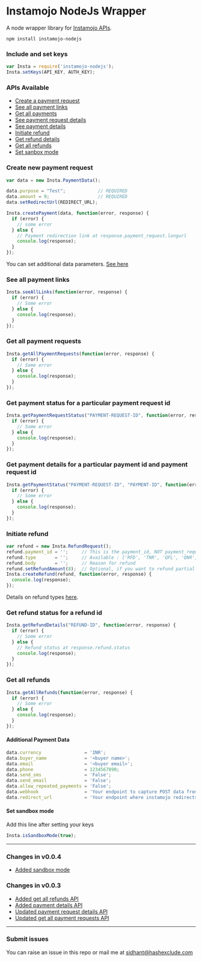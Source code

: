 # Instamojo NodeJs Wrapper 
A node wrapper library for [Instamojo APIs](https://www.instamojo.com/developers/rest).

```
npm install instamojo-nodejs
```

### Include and set keys
```javascript
var Insta = require('instamojo-nodejs');
Insta.setKeys(API_KEY, AUTH_KEY);
```

### APIs Available
* [Create a payment request](#create_payment)
* [See all payment links](#see_payment_links)
* [Get all payments](#get_all_payment_requests)
* [See payment request details](#get_payment_request_details)
* [See payment details](#get_payment_details)
* [Initiate refund](#create_refund)
* [Get refund details](#get_refund_details)
* [Get all refunds](#get_all_refunds)
* [Set sanbox mode](#set_sandbox_mode)

### <a name="create_payment"></a>Create new payment request
```javascript
var data = new Insta.PaymentData();

data.purpose = "Test";            // REQUIRED
data.amount = 9;                  // REQUIRED
data.setRedirectUrl(REDIRECT_URL);

Insta.createPayment(data, function(error, response) {
  if (error) {
    // some error
  } else {
    // Payment redirection link at response.payment_request.longurl
    console.log(response);
  }
});
```
You can set additional data parameters. [See here](#payment_data)

### <a name="see_payment_links"></a>See all payment links
```javascript
Insta.seeAllLinks(function(error, response) {
  if (error) {
    // Some error
  } else {
    console.log(response);
  }
});
```

### <a name="get_all_payment_requests"></a>Get all payment requests
```javascript
Insta.getAllPaymentRequests(function(error, response) {
  if (error) {
    // Some error
  } else {
    console.log(response);
  }
});
```

### <a name="get_payment_request_details"></a>Get payment status for a particular payment request id
```javascript
Insta.getPaymentRequestStatus("PAYMENT-REQUEST-ID", function(error, response) {
  if (error) {
    // Some error
  } else {
    console.log(response);
  }
});
```

### <a name="get_payment_details"></a>Get payment details for a particular payment id and payment request id
```javascript
Insta.getPaymentStatus("PAYMENT-REQUEST-ID", "PAYMENT-ID", function(error, response) {
  if (error) {
    // Some error
  } else {
    console.log(response);
  }
});
```

### <a name="create_refund"></a>Initiate refund
```javascript
var refund = new Insta.RefundRequest();
refund.payment_id = '';     // This is the payment_id, NOT payment_request_id
refund.type       = '';     // Available : ['RFD', 'TNR', 'QFL', 'QNR', 'EWN', 'TAN', 'PTH']
refund.body       = '';     // Reason for refund
refund.setRefundAmount(8);  // Optional, if you want to refund partial amount
Insta.createRefund(refund, function(error, response) {
  console.log(response);
});
```
Details on refund types [here](https://www.instamojo.com/developers/rest/#toc-refunds).


### <a name="get_refund_details"></a>Get refund status for a refund id
```javascript
Insta.getRefundDetails("REFUND-ID", function(error, response) {
  if (error) {
    // Some error
  } else {
    // Refund status at response.refund.status
    console.log(response);
  }
});
```

### <a name="get_all_refunds"></a>Get all refunds
```javascript
Insta.getAllRefunds(function(error, response) {
  if (error) {
    // Some error
  } else {
    console.log(response);
  }
});
```


#### <a name="payment_data"></a>Additional Payment Data
```javascript
data.currency                = 'INR';
data.buyer_name              = '<buyer name>';
data.email                   = '<buyer email>';
data.phone                   = 1234567890;
data.send_sms                = 'False';
data.send_email              = 'False';
data.allow_repeated_payments = 'False';
data.webhook                 = 'Your endpoint to capture POST data from a payment';
data.redirect_url            = 'Your endpoint where instamojo redirects user to after payment';
```

#### <a name="set_sandbox_mode"></a>Set sandbox mode
Add this line after setting your keys
```javascript
Insta.isSandboxMode(true);
```
---

### Changes in v0.0.4
- [Added sandbox mode](#set_sandbox_mode)


### Changes in v0.0.3
- [Added get all refunds API](#get_all_refunds)
- [Added payment details API](#get_payment_details)
- [Updated payment request details API](#get_payment_request_details)
- [Updated get all payment requests API](#get_all_payment_requests)

---
### Submit issues
You can raise an issue in this repo or mail me at sidhant@hashexclude.com
